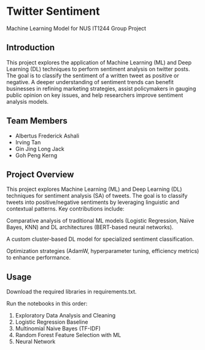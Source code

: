 # Twitter Sentiment
Machine Learning Model for NUS IT1244 Group Project

## Introduction
This project explores the application of Machine Learning (ML) and Deep Learning (DL) techniques to perform sentiment analysis on twitter posts. The goal is to classify the sentiment of a written tweet as positive or negative. A deeper understanding of sentiment trends can benefit businesses in refining marketing strategies, assist policymakers in gauging public opinion on key issues, and help researchers improve sentiment analysis models.

## Team Members
* Albertus Frederick Ashali
* Irving Tan
* Gin Jing Long Jack
* Goh Peng Kerng

## Project Overview
This project explores Machine Learning (ML) and Deep Learning (DL) techniques for sentiment analysis (SA) of tweets. The goal is to classify tweets into positive/negative sentiments by leveraging linguistic and contextual patterns. Key contributions include:

Comparative analysis of traditional ML models (Logistic Regression, Naïve Bayes, KNN) and DL architectures (BERT-based neural networks).

A custom cluster-based DL model for specialized sentiment classification.

Optimization strategies (AdamW, hyperparameter tuning, efficiency metrics) to enhance performance.


## Usage
Download the required libraries in requirements.txt.

Run the notebooks in this order:
1. Exploratory Data Analysis and Cleaning
2. Logistic Regression Baseline
3. Multinomial Naive Bayes (TF-IDF)
4. Random Forest Feature Selection with ML
5. Neural Network
